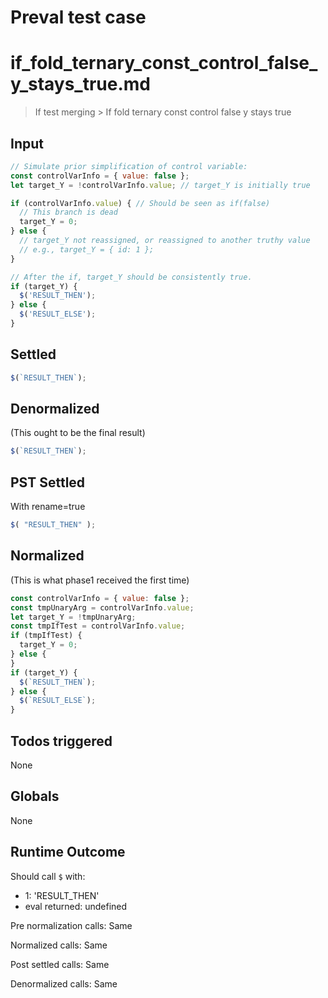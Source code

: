 # Preval test case

# if_fold_ternary_const_control_false_y_stays_true.md

> If test merging > If fold ternary const control false y stays true

## Input

`````js filename=intro
// Simulate prior simplification of control variable:
const controlVarInfo = { value: false }; 
let target_Y = !controlVarInfo.value; // target_Y is initially true

if (controlVarInfo.value) { // Should be seen as if(false)
  // This branch is dead
  target_Y = 0; 
} else {
  // target_Y not reassigned, or reassigned to another truthy value
  // e.g., target_Y = { id: 1 };
}

// After the if, target_Y should be consistently true.
if (target_Y) { 
  $('RESULT_THEN'); 
} else { 
  $('RESULT_ELSE'); 
}
`````


## Settled


`````js filename=intro
$(`RESULT_THEN`);
`````


## Denormalized
(This ought to be the final result)

`````js filename=intro
$(`RESULT_THEN`);
`````


## PST Settled
With rename=true

`````js filename=intro
$( "RESULT_THEN" );
`````


## Normalized
(This is what phase1 received the first time)

`````js filename=intro
const controlVarInfo = { value: false };
const tmpUnaryArg = controlVarInfo.value;
let target_Y = !tmpUnaryArg;
const tmpIfTest = controlVarInfo.value;
if (tmpIfTest) {
  target_Y = 0;
} else {
}
if (target_Y) {
  $(`RESULT_THEN`);
} else {
  $(`RESULT_ELSE`);
}
`````


## Todos triggered


None


## Globals


None


## Runtime Outcome


Should call `$` with:
 - 1: 'RESULT_THEN'
 - eval returned: undefined

Pre normalization calls: Same

Normalized calls: Same

Post settled calls: Same

Denormalized calls: Same
